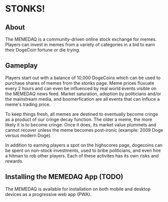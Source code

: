 # STONKS!

## About

The MEMEDAQ is a community-driven online stock exchange for memes. Players can invest in memes from a variety of categories in a bid to earn their DogeCoin fortune or die trying.

## Gameplay

Players start out with a balance of 10,000 DogeCoins which can be used to purchase shares of memes from the stonks page. Meme prices fluxuate every 2 hours and can even be influenced by real world events visible on the MEMEDAQ news feed. Market saturation, adoption by politicians and/or the mainstream media, and boomerfication are all events that can influce a meme's trading price.

To keep things fresh, all memes are destined to eventually become cringe as a product of our cringe decay function. The older a meme, the more likely it is to become cringe. Once it does, its market value plummets and cannot recover unless the meme becomes post-ironic (example: 2009 Doge versus modern Doge).

In addition to earning players a spot on the highscores page, dogecoins can be spent on non-stock investments, used to bribe politicians, and even hire a hitman to rob other players. Each of these activites has its own risks and rewards.

## Installing the MEMEDAQ App (TODO)

The MEMEDAQ is available for installation on both mobile and desktop devices as a progressive web app (PWA).
